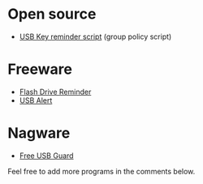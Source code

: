 # Open source #
  * [USB Key reminder script](http://kirrus.co.uk/2011/02/usb-key-reminder-script/) (group policy script)

# Freeware #
  * [Flash Drive Reminder](http://www.bgreco.net/reminder.php)
  * [USB Alert](http://www.usbalert.nl/)

# Nagware #
  * [Free USB Guard](http://freesoftwareproject.weebly.com/free-usb-guard.html)

Feel free to add more programs in the comments below.